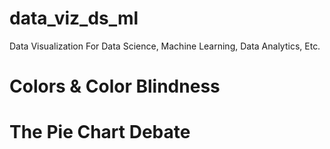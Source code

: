 # data_viz_ds_ml
Data Visualization For Data Science, Machine Learning, Data Analytics, Etc.




# Colors & Color Blindness

# The Pie Chart Debate

# 
